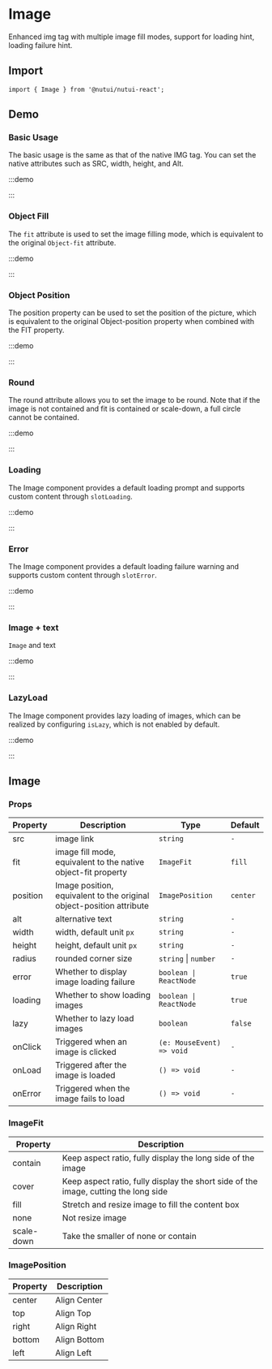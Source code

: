 # Image



Enhanced img tag with multiple image fill modes, support for loading hint, loading failure hint.

## Import

```tsx
import { Image } from '@nutui/nutui-react';
```

## Demo

### Basic Usage

The basic usage is the same as that of the native IMG tag. You can set the native attributes such as SRC, width, height, and Alt.

:::demo

<CodeBlock src='h5/demo1.tsx'></CodeBlock>

:::

### Object Fill

The `fit` attribute is used to set the image filling mode, which is equivalent to the original `Object-fit` attribute.

:::demo

<CodeBlock src='h5/demo2.tsx'></CodeBlock>

:::

### Object Position

The position property can be used to set the position of the picture, which is equivalent to the original Object-position property when combined with the FIT property.

:::demo

<CodeBlock src='h5/demo3.tsx'></CodeBlock>

:::

### Round

The round attribute allows you to set the image to be round. Note that if the image is not contained and fit is contained or scale-down, a full circle cannot be contained.

:::demo

<CodeBlock src='h5/demo4.tsx'></CodeBlock>

:::

### Loading

The Image component provides a default loading prompt and supports custom content through `slotLoading`.

:::demo

<CodeBlock src='h5/demo5.tsx'></CodeBlock>

:::

### Error

The Image component provides a default loading failure warning and supports custom content through `slotError`.

:::demo

<CodeBlock src='h5/demo6.tsx'></CodeBlock>

:::

### Image + text

`Image` and text

:::demo

<CodeBlock src='h5/demo7.tsx'></CodeBlock>

:::

### LazyLoad

The Image component provides lazy loading of images, which can be realized by configuring `isLazy`, which is not enabled by default.

:::demo

<CodeBlock src='h5/demo8.tsx'></CodeBlock>

:::

## Image

### Props

| Property | Description | Type | Default |
| --- | --- | --- | --- |
| src | image link | `string` | `-` |
| fit | image fill mode, equivalent to the native object-fit property | `ImageFit` | `fill` |
| position | Image position, equivalent to the original object-position attribute | `ImagePosition` | `center` |
| alt | alternative text | `string` | `-` |
| width | width, default unit `px` | `string` | `-` |
| height | height, default unit `px` | `string` | `-` |
| radius | rounded corner size | `string`  \|  `number` | `-` |
| error | Whether to display image loading failure | `boolean \| ReactNode` | `true` |
| loading | Whether to show loading images | `boolean \| ReactNode` | `true` |
| lazy | Whether to lazy load images | `boolean` | `false` |
| onClick | Triggered when an image is clicked | `(e: MouseEvent) => void` | `-` |
| onLoad | Triggered after the image is loaded | `() => void` | `-` |
| onError | Triggered when the image fails to load | `() => void` | `-` |

### ImageFit

| Property | Description |
| --- | --- |
| contain | Keep aspect ratio, fully display the long side of the image |
| cover | Keep aspect ratio, fully display the short side of the image, cutting the long side |
| fill | Stretch and resize image to fill the content box |
| none | Not resize image |
| scale-down | Take the smaller of none or contain |

### ImagePosition

| Property | Description |
| --- | --- |
| center | Align Center |
| top | Align Top |
| right | Align Right |
| bottom | Align Bottom |
| left | Align Left |
